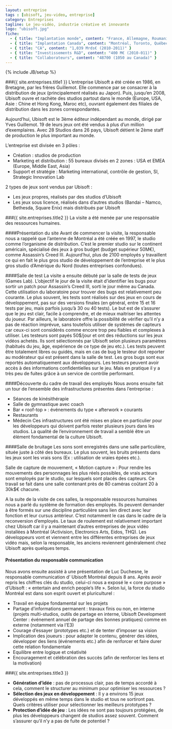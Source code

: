 ```yaml
---
layout: entreprise
tags : [ubisoft, jeu-video, entreprise]
category: Entreprises
tagline: Le jeu-vidéo, industrie créative et innovante
logo: "ubisoft.jpg"
fiche:
  - { title: "Implantation monde", content: "France, Allemagne, Roumanie, Canada, UK, Suède, Finlande, Ukraine, Italie, Australie, Japon, Corée du Sud, Pologne, Belgique, Espagne, Suisse, Maroc, Chine, Inde,..." }
  - { title: "Implantation Canada", content: "Montréal, Toronto, Québec" }
  - { title: "CA", content: "1,039 Mrds€ (2010-2011)" }
  - { title: "Investissements R&D", content: "400 M€ (2010-011)" }
  - { title: "Collaborateurs", content: "48700 (1050 au Canada)" }
---
```

{% include JB/setup %}

###{{ site.entreprises.title1 }}
L’entreprise Ubisoft a été créée en 1986, en Bretagne, par les frères Guillemot. Elle commence par se consacrer à la distribution de jeux (principalement réalisés au Japon). Puis, jusqu’en 2008, Ubisoft ouvre et rachète des studios partout dans le monde (Europe, USA, Asie : Chine et Hong Kong, Maroc etc), ouvrant également des filiales de distribution dans les zones correspondantes.

Aujourd’hui, Ubisoft est le 3ème éditeur indépendant au monde, dirigé par Yves Guillemot. 19 de leurs jeux ont été vendus à plus d’un million d’exemplaires. Avec 28 Studios dans 26 pays, Ubisoft détient le 2ème staff de production le plus important au monde.

L’entreprise est divisée en 3 pôles :
 - Création : studios de production
 - Marketing et distribution : 55 bureaux divisés en 2 zones : USA et EMEA (Europe, Middle East, Asia)
 - Support et stratégie : Marketing international, contrôle de gestion, SI, Strategic Innovation Lab
 	
2 types de jeux sont vendus par Ubisoft :
 - Les jeux propres, réalisés par des studios d’Ubisoft
 - Les jeux sous licence, réalisés dans d’autres studios (Bandai – Namco, Bethesda, Square Enix) mais distribués par Ubisoft 

###{{ site.entreprises.title2 }}
La visite a été menée par une responsable des ressources humaines. 

####Présentation du site
Avant de commencer la visite, la responsable nous a rappelé que l’antenne de Montréal a été créée en 1997,  le studio comme l’organisme de distribution. C’est le premier  studio sur le continent américain, spécialisé des jeux à gros budget (budget supérieur 50M€), comme Assassin’s Creed III. 
Aujourd’hui, plus de 2100 employés y travaillent ce qui en fait le plus gros studio de développement de l’entreprise et le plus gros studio d’Amérique du Nord (toutes entreprises confondues).

####Salle de test
La visite a ensuite débuté par la salle de tests de jeux (Games Lab).
L’objectif le jour de la visite était d’identifier les bugs pour sortir un patch pour Assassin’s Creed III, sorti le jour même au Canada. Cette utilisation du laboratoire pour trouver des bugs est relativement peu courante.
Le plus souvent, les tests sont réalisés sur des jeux en cours de développement, pas sur des versions finales (en général, entre 15 et 16 tests par jeu, mais parfois jusqu’à 30 ou 40 tests).
Le but est de s’assurer que le jeu est clair, facile à comprendre, et de mieux maitriser les attentes du joueur. Par ailleurs, le laboratoire offre la possibilité de vérifier qu’il n’y a pas de réaction imprévue, sans toutefois utiliser de systèmes de capteurs car ceux-ci sont considérés comme encore trop peu fiables et complexes à utiliser. 
Les testeurs sont payés 50$/jour et ont des réductions sur les jeux vidéos achetés. Ils sont sélectionnés par Ubisoft selon plusieurs paramètres (habitués du jeu, âge, expérience de ce type de jeu etc.).
Les tests peuvent être totalement libres ou guidés, mais en cas de bug le testeur doit reporter au modérateur qui est présent dans la salle de test. Les gros bugs sont eux reportés automatiquement aux développeurs.  Les testeurs peuvent avoir accès à des informations confidentielles sur le jeu. Mais en pratique il y a très peu de fuites grâce à un service de contrôle performant.

####Découverte du cadre de travail des employés
Nous avons ensuite fait un tour de l’ensemble des infrastructures présentes dans l’entreprise :
 - Séances de kinésithérapie 
 - Salle de gymnastique avec coach 
 - Bar « roof-top » : événements du type « afterwork » courants 
 - Restaurants
 - Médecin
Ces infrastructures ont été mises en place en particulier pour les développeurs qui doivent parfois rester plusieurs jours dans les studios. La qualité de l’environnement de travail a semblé être un élément fondamental de la culture Ubisoft. 

####Salle de bruitage
Les sons sont enregistrés dans une salle particulière, située juste à côté des bureaux. 
Le plus souvent, les bruits présents dans les jeux sont les vrais sons (Ex : utilisation de vraies épées etc.).

Salle de capture de mouvement, « Motion capture » :
Pour rendre les mouvements des personnages les plus réels possibles, de vrais acteurs sont employés par le studio, sur lesquels sont placés des capteurs. Ce travail se fait dans une salle contenant près de 80 caméras coûtant 20 à 30k$€ chacune.

A la suite de la visite de ces salles, la responsable ressources humaines nous a parlé du système de formation des employés. Ils peuvent demander à être formés sur une discipline particulière sans lien direct avec leur fonction et leur cursus antérieur. C’est notamment le cas dans le cadre de la reconversion d’employés. Le taux de roulement est relativement important chez Ubisoft car il y a maintenant d’autres entreprises de jeux vidéo installées à Montréal (Activision, Electronics Arts, Eidos, THQ). Les développeurs vont et viennent entre les différentes entreprises de jeux vidéo mais, selon la responsable, les anciens reviennent généralement chez Ubisoft après quelques temps. 

#### Présentation du responsable communication 
Nous avons ensuite assisté à une présentation de Luc Duchesne, le responsable communication d’ Ubisoft Montréal depuis 8 ans. 
Après avoir repris les chiffres clés du studio, celui-ci nous a exposé le « core purpose » d’Ubisoft : « entertain and enrich people’s life ».  Selon lui, la force du studio Montréal est dans son esprit ouvert et pluriculturel :  
 - Travail en équipe fondamental sur les projets
 - Partage d’informations permanent : travaux finis ou non, en interne (projets multi-studios, outils de partage en interne, Ubisoft Development Center : événement annuel de partage des bonnes pratiques) comme en externe (notamment via l’E3)
 - Courage d’essayer (prototypes etc.) et de tenter d’imposer sa vision
 - Implication des joueurs : pour adapter le contenu, générer des idées, développer des liens (événements etc.) afin de renforcer et faire durer cette relation fondamentale
 - Equilibre entre logique et créativité
 - Encouragement et célébration des succès (afin de renforcer les liens et la motivation)


###{{ site.entreprises.title3 }}
 - **Génération d’idée** : pas de processus clair, pas de temps accordé à cela, comment le structurer au minimum pour optimiser les ressources ? 
 - **Sélection des jeux en développement** : Il y a environs 15 jeux développés en même temps dans le studio et tous ne sortiront pas. Quels critères utiliser pour sélectionner les meilleurs prototypes ? 
 - **Protection d’idée de jeu** : Les idées ne sont pas toujours protégées, de plus les développeurs changent de studios assez souvent. Comment s’assurer qu’il n’y a pas de fuite de potentiel ? 